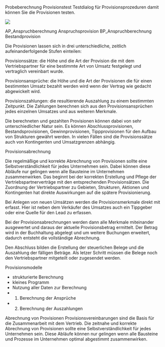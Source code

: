 Probeberechnung Provisionstest
Testdialog für Provisionsprozeduren damit können Sie die Provisionen testen.

![](http://xpecto.github.io/docs/img/img_1423579061872.png)

AP_Anspruchberechnung Anspruchsprovision
BP_Anspruchberechnung Bestandprovision

Die Provisionen lassen sich in drei unterschiedliche, zeitlich aufeinanderfolgende Stufen einteilen:

Provisionssätze: die Höhe und die Art der Provision die mit dem Vertriebspartner für eine bestimmte Art von Umsatz festgelegt und vertraglich vereinbart wurde.

Provisionsansprüche: die Höhe und die Art der Provisionen die für einen bestimmten Umsatz bezahlt werden wird wenn der Vertrag wie gedacht abgewickelt wird.

Provisionszahlungen: die resultierende Auszahlung zu einem bestimmten Zeitpunkt. Die Zahlungen berechnen sich aus den Provisionsansprüchen jedes einzelnen Umsatzes und aus weiteren Merkmale.

Die berechneten und gezahlten Provisionen können dabei von sehr unterschiedlicher Natur sein. Es können Abschlussprovisionen, Bestandsprovisionen, Gewinnprovisionen, Tippprovisionen für den Aufbau von Strukturen gewährt werden. In vielen Fällen sind die Provisionssätze auch von Kontingenten und Umsatzgrenzen abhängig.

Provisionsabrechnung

Die regelmäßige und korrekte Abrechnung von Provisionen sollte eine Selbstverständlichkeit für jedes Unternehmen sein. Dabei können diese Abläufe nur gelingen wenn alle Bausteine im Unternehmen zusammenwirken. Das beginnt bei der korrekten Erstellung und Pflege der Vertriebspartnerverträge mit den entsprechenden Provisionsätzen. Die Zuordnung der Vertriebspartner zu Gebieten, Strukturen, Aktionen und Kontingenten hat direkte Auswirkungen auf die spätere Provisionierung.

Bei Anlegen von neuen Umsätzen werden die Provisionsmerkmale direkt mit erfasst. Hier ist neben dem Verkäufer des Umsatzes auch ein Tippgeber oder eine Quelle für den Lead zu erfassen.

Bei der Provisionsabrechnungen werden dann alle Merkmale miteinander ausgewertet und daraus der aktuelle Provisionsbetrag ermittelt. Der Betrag wird in der Buchhaltung abgelegt und um weitere Buchungen erweitert, dadurch entsteht die vollständige Abrechnung.

Den Abschluss bilden die Erstellung der steuerlichen Belege und die Auszahlung der fälligen Beträge. Als letzer Schritt müssen die Belege noch den Vertriebspartner mitgeteilt oder zugesendet werden.

Provisionsmodelle
 - strukturierte Berechnung
 - kleines Programm
 - Nutzung aller Daten zur Berechnung
 - 1. Berechnung der Ansprüche
 - 2. Berechnung der Auszahlungen

Abrechnung von Provisionen 
Provisionsvereinbarungen sind die Basis für die Zusammenarbeit mit dem Vertrieb.
Die zeitnahe und korrekte Abrechnung von Provisionen sollte eine Selbstverständlichkeit für jedes Unternehmen sein. Diese Abläufe können nur gelingen wenn alle Bausteine und Prozesse im Unternehmen optimal abgestimmt zusammenwirken.



